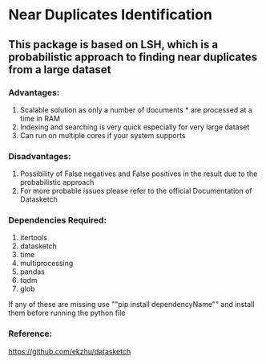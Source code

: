 # Near Duplicates Identification 
## This package is based on LSH, which is a probabilistic approach to finding near duplicates from a large dataset

### Advantages:
1. Scalable solution as only a number of documents * are processed at a time in RAM
2. Indexing and searching is very quick especially for very large dataset
3. Can run on multiple cores if your system supports

### Disadvantages:
1. Possibility of False negatives and False positives in the result due to the probabilistic approach
2. For more probable issues please refer to the official Documentation of Datasketch

### Dependencies Required:
1. itertools
2. datasketch
3. time
4. multiprocessing
5. pandas
6. tqdm
7. glob

If any of these are missing use ""pip install dependencyName"" and install them before running the python file

### Reference:
https://github.com/ekzhu/datasketch


